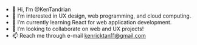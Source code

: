 - 👋 Hi, I’m @KenTandrian
- 👀 I’m interested in UX design, web programming, and cloud computing.
- 🌱 I’m currently learning React for web application development.
- 💞️ I’m looking to collaborate on web and UX projects!
- 📫 Reach me through e-mail kenricktan11@gmail.com

<!---
KenTandrian/KenTandrian is a ✨ special ✨ repository because its `README.md` (this file) appears on your GitHub profile.
You can click the Preview link to take a look at your changes.
--->
